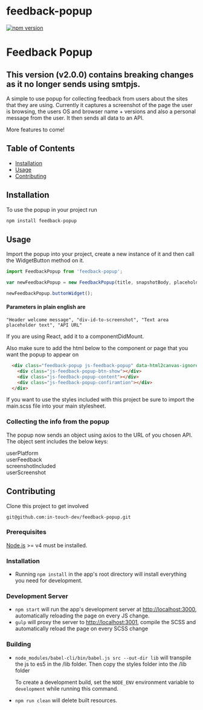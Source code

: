 # feedback-popup

[![npm version][npm-badge]][npm]

# Feedback Popup
## This version (v2.0.0) contains breaking changes as it no longer sends using smtpjs.

A simple to use popup for collecting feedback from users about the sites that they are using. Currently it captures a screenshot of the page the user is browsing, the users OS and browser name + versions and also a personal message from the user. It then sends all data to an API.

More features to come!

## Table of Contents

- [Installation](#installation)
- [Usage](#usage)
- [Contributing](#contributing)

## Installation

To use the popup in your project run 

```sh
npm install feedback-popup
```



## Usage

Import the popup into your project, create a new instance of it and then call the WidgetButton method on it.

```javascript
import FeedbackPopup from 'feedback-popup';

var newFeedbackPopup = new FeedbackPopup(title, snapshotBody, placeholderText, emailEndpoint);

newFeedbackPopup.buttonWidget();
```

#### Parameters in plain english are
```
"Header welcome message", "div-id-to-screenshot", "Text area placeholder text", "API URL"
```

If you are using React, add it to a componentDidMount.

Also make sure to add the html below to the component or page that you want the popup to appear on

```html
  <div class="feedback-popup js-feedback-popup" data-html2canvas-ignore="true">
    <div class="js-feedback-popup-btn-show"></div>
    <div class="js-feedback-popup-content"></div>
    <div class="js-feedback-popup-confiramtion"></div>
  </div>
```

If you want to use the styles included with this project be sure to import the main.scss file into your main stylesheet.

### Collecting the info from the popup

The popup now sends an object using axios to the URL of you chosen API. The object sent includes the below keys:

userPlatform  
userFeedback  
screenshotIncluded  
userScreenshot  


## Contributing

Clone this project to get involved

```
git@github.com:in-touch-dev/feedback-popup.git
```

### Prerequisites

[Node.js](http://nodejs.org/) >= v4 must be installed.

### Installation

- Running `npm install` in the app's root directory will install everything you need for development.

### Development Server

- `npm start` will run the app's development server at [http://localhost:3000](http://localhost:3000), automatically reloading the page on every JS change.
- `gulp` will proxy the server to [http://localhost:3001](http://localhost:3001), compile the SCSS and automatically reload the page on every SCSS change

### Building

- `node_modules/babel-cli/bin/babel.js src --out-dir lib` will transpile the js to es5 in the /lib folder.
Then copy the styles folder into the /lib folder

   To create a development build, set the `NODE_ENV` environment variable to `development` while running this command.

- `npm run clean` will delete built resources.


[npm-badge]: https://img.shields.io/npm/v/feedback-popup.png?style=flat-square
[npm]: https://www.npmjs.org/package/feedback-popup